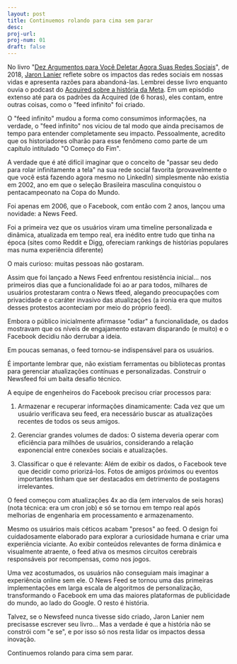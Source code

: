 ```yaml
---
layout: post
title: Continuemos rolando para cima sem parar
desc: 
proj-url:
proj-num: 01
draft: false
---
```


No livro "[Dez Argumentos para Você Deletar Agora Suas Redes Sociais](https://www.google.com/search?q=Dez+Argumentos+para+Voc%C3%AA+Deletar+Agora+Suas+Redes+Sociais)", de 2018, [Jaron Lanier](https://www.google.com/search?q=Jaron+Lanier) reflete sobre os impactos das redes sociais em nossas vidas e apresenta razões para abandoná-las. Lembrei desse livro enquanto ouvia o podcast do [Acquired sobre a história da Meta](https://www.acquired.fm/episodes/meta). Em um episódio extenso até para os padrões da Acquired (de 6 horas), eles contam, entre outras coisas, como o "feed infinito" foi criado.

O "feed infinito" mudou a forma como consumimos informações, na verdade, o "feed infinito" nos viciou de tal modo que ainda precisamos de tempo para entender completamente seu impacto. Pessoalmente, acredito que os historiadores olharão para esse fenômeno como parte de um capítulo intitulado "O Começo do Fim".

A verdade que é até difícil imaginar que o conceito de "passar seu dedo para rolar infinitamente a tela" na sua rede social favorita (provavelmente o que você está fazendo agora mesmo no LinkedIn) simplesmente não existia em 2002, ano em que o seleção Brasileira masculina conquistou o pentacampeonato na Copa do Mundo.

Foi apenas em 2006, que o Facebook, com então com 2 anos, lançou uma novidade: a News Feed. 

Foi a primeira vez que os usuários viram uma timeline personalizada e dinâmica, atualizada em tempo real, era inédito entre tudo que tinha na época (sites como Reddit e Digg, ofereciam rankings de histórias populares mas numa experiência diferente)

O mais curioso: muitas pessoas não gostaram.

Assim que foi lançado a News Feed enfrentou resistência inicial... nos primeiros dias que a funcionalidade foi ao ar para todos, milhares de usuários protestaram contra o News tfeed, alegando preocupações com privacidade e o caráter invasivo das atualizações (a ironia era que muitos desses protestos aconteciam por meio do próprio feed).

Embora o público inicialmente afirmasse "odiar" a funcionalidade, os dados mostravam que os níveis de engajamento estavam disparando (e muito) e o Facebook decidiu não derrubar a ideia. 

Em poucas semanas, o feed tornou-se indispensável para os usuários.

É importante lembrar que, não existiam ferramentas ou bibliotecas prontas para gerenciar atualizações contínuas e personalizadas. Construir o Newsfeed foi um baita desafio técnico.

A equipe de engenheiros do Facebook precisou criar processos para:

1) Armazenar e recuperar informações dinamicamente: Cada vez que um usuário verificava seu feed, era necessário buscar as atualizações recentes de todos os seus amigos.

2) Gerenciar grandes volumes de dados: O sistema deveria operar com eficiência para milhões de usuários, considerando a relação exponencial entre conexões sociais e atualizações.

3) Classificar o que é relevante: Além de exibir os dados, o Facebook teve que decidir como priorizá-los. Fotos de amigos próximos ou eventos importantes tinham que ser destacados em detrimento de postagens irrelevantes.

O feed começou com atualizações 4x ao dia (em intervalos de seis horas) (nota técnica: era um cron job) e só se tornou em tempo real após melhorias de engenharia em processamento e armazenamento.

Mesmo os usuários mais céticos acabam "presos" ao feed. O design foi cuidadosamente elaborado para explorar a curiosidade humana e criar uma experiência viciante. Ao exibir conteúdos relevantes de forma dinâmica e visualmente atraente, o feed ativa os mesmos circuitos cerebrais responsáveis por recompensas, como nos jogos.

Uma vez acostumados, os usuários não conseguiam mais imaginar a experiência online sem ele. O News Feed se tornou uma das primeiras implementações em larga escala de algoritmos de personalização, transformando o Facebook em uma das maiores plataformas de publicidade do mundo, ao lado do Google. O resto é história.

Talvez, se o Newsfeed nunca tivesse sido criado, Jaron Lanier nem precisasse escrever seu livro... Mas a verdade é que a história não se constrói com "e se", e por isso só nos resta lidar os impactos dessa inovação. 

Continuemos rolando para cima sem parar.
